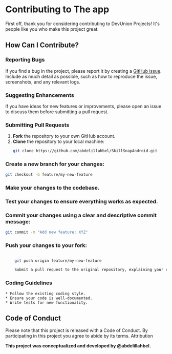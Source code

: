 # Contributing to The app

First off, thank you for considering contributing to DevUnion Projects! It's people like you who
make this project great.

## How Can I Contribute?

### Reporting Bugs

If you find a bug in the project, please report it by creating
a [GitHub issue](https://github.com/abdelillahbel/SkillSnapAndroid/issues). Include as much
detail as possible, such as how to reproduce the issue, screenshots, and any relevant logs.

### Suggesting Enhancements

If you have ideas for new features or improvements, please open an issue to discuss them before
submitting a pull request.

### Submitting Pull Requests

1. **Fork** the repository to your own GitHub account.
2. **Clone** the repository to your local machine:
   ```bash
   git clone https://github.com/abdelillahbel/SkillSnapAndroid.git
   ```

### Create a new branch for your changes:

```bash
git checkout -b feature/my-new-feature
```

### Make your changes to the codebase.

### Test your changes to ensure everything works as expected.

### Commit your changes using a clear and descriptive commit message:

```bash
git commit -m "Add new feature: XYZ"
```

### Push your changes to your fork:

```bash

    git push origin feature/my-new-feature

    Submit a pull request to the original repository, explaining your changes and why they should be merged.
```

### Coding Guidelines

    * Follow the existing coding style.
    * Ensure your code is well-documented.
    * Write tests for new functionality.

## Code of Conduct

Please note that this project is released with a Code of Conduct. By participating in this project
you agree to abide by its terms.
Attribution

**This project was conceptualized and developed by @abdelillahbel.**
